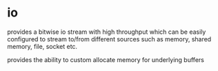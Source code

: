 # io

provides a bitwise io stream with high throughput which can be easily configured to stream to/from different sources such as memory, shared memory,
file, socket etc.

provides the ability to custom allocate memory for underlying buffers
